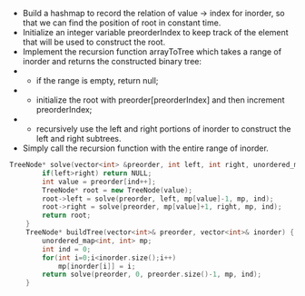 - Build a hashmap to record the relation of value -> index for inorder, so that we can find the position of root in constant time.
- Initialize an integer variable preorderIndex to keep track of the element that will be used to construct the root.
- Implement the recursion function arrayToTree which takes a range of inorder and returns the constructed binary tree:
- - if the range is empty, return null;
- - initialize the root with preorder[preorderIndex] and then increment preorderIndex;
- - recursively use the left and right portions of inorder to construct the left and right subtrees.
- Simply call the recursion function with the entire range of inorder.

```cpp
TreeNode* solve(vector<int> &preorder, int left, int right, unordered_map<int, int> &mp, int &ind){
        if(left>right) return NULL;
        int value = preorder[ind++];
        TreeNode* root = new TreeNode(value);
        root->left = solve(preorder, left, mp[value]-1, mp, ind);
        root->right = solve(preorder, mp[value]+1, right, mp, ind);
        return root;
    }
    TreeNode* buildTree(vector<int>& preorder, vector<int>& inorder) {
        unordered_map<int, int> mp;
        int ind = 0;
        for(int i=0;i<inorder.size();i++)
            mp[inorder[i]] = i;
        return solve(preorder, 0, preorder.size()-1, mp, ind);
    }
```
